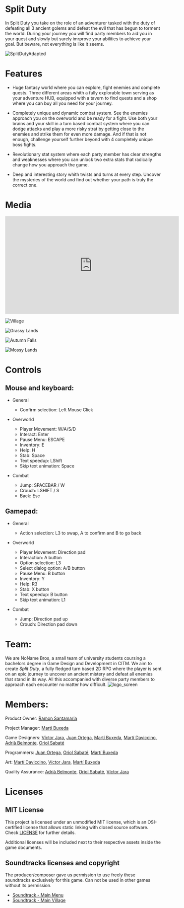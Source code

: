 # Split Duty

In Split Duty you take on the role of an adventurer tasked with the duty of defeating all 3 ancient golems and defeat the evil that has begun to torment the world. During your journey you will find party members to aid you in your quest and slowly but surely imrprove your abilities to achieve your goal. But beware, not everything is like it seems.

![SplitDutyAdapted](https://user-images.githubusercontent.com/59050045/121594382-4be44900-ca3d-11eb-856b-98fea0f1065b.png)

# Features 

- Huge fantasy world where you can explore, fight enemies and complete quests. Three different areas whith a fully explorable town serving as your adventure HUB, equipped with a tavern to find quests and a shop where you can buy all you need for your journey.

- Completely unique and dynamic combat system. See the enemies approach you on the overworld and be ready for a fight. Use both your brains and your skill in a turn based combat system where you can dodge attacks and play a more risky strat by getting close to the enemies and strike them for even more damage.
And if that is not enough, challenge yourself further beyond with 4 completely unique boss fights.

- Revolutionary stat system where each party member has clear strengths and weaknesses where you can unlock two extra stats that radically change how you approach the game.

- Deep and interesting story whith twists and turns at every step. Uncover the mysteries of the world and find out whether your path is truly the correct one.

# Media

<iframe width="560" height="315" src="https://www.youtube.com/embed/0HOsWR21pxI" title="YouTube video player" frameborder="0" allow="accelerometer; autoplay; clipboard-write; encrypted-media; gyroscope; picture-in-picture" allowfullscreen></iframe>

![Village](https://user-images.githubusercontent.com/59050045/121593151-e479c980-ca3b-11eb-820d-59b82972e6b5.png)

![Grassy Lands](https://user-images.githubusercontent.com/59050045/121593258-feb3a780-ca3b-11eb-92ce-ab901c4b23ee.png)
 
![Autumn Falls](https://user-images.githubusercontent.com/59050045/121593101-d1ff9000-ca3b-11eb-91da-af531bb9a926.png)
 
![Mossy Lands](https://user-images.githubusercontent.com/59050045/121593201-f0fe2200-ca3b-11eb-9f95-9c431be2733a.png)

 
# Controls

## Mouse and keyboard:
- General
     - Confirm selection: Left Mouse Click
 
- Overworld
     - Player Movement: W/A/S/D 
     - Interact: Enter
     - Pause Menu: ESCAPE
     - Inventory: E
     - Help: H
     - Stab: Space
     - Text speedup: LShift
     - Skip text animation: Space

- Combat
     - Jump: SPACEBAR / W
     - Crouch: LSHIFT / S
     - Back: Esc

## Gamepad:
 - General
     - Action selection: L3 to swap, A to confirm and B to go back
 
 - Overworld
     - Player Movement: Direction pad
     - Interaction: A button
     - Option selection: L3
     - Select dialog option: A/B button
     - Pause Menu: B button
     - Inventory: Y
     - Help: R3
     - Stab: X button
     - Text speedup: B button
     - Skip text animation: L1
 
- Combat
     - Jump: Direction pad up
     - Crouch: Direction pad down
  
  
# Team:

We are NoName Bros, a small team of university students coursing a bachelors degree in Game Design and Development in CITM. We aim to create *Split Duty*, a fully fledged turn based 2D RPG where the player is sent on an epic journey to uncover an ancient mistery and defeat all enemies that stand in its way. All this accompanied with diverse party members to approach each encounter no matter how difficult.
![logo_screen](https://user-images.githubusercontent.com/59050045/121594033-d6787880-ca3c-11eb-9760-b7303d83888e.png)


# Members:

Product Owner: [Ramon Santamaria](https://github.com/raysan5)

Project Manager: [Martí Buxeda](https://github.com/BooStarGamer)

Game Designers: [Víctor Jara](https://github.com/Kerali), [Juan Ortega](https://github.com/MrPollito), [Martí Buxeda](https://github.com/BooStarGamer), [Martí Daviccino](https://github.com/MartiDavicino), [Adrià Belmonte](https://github.com/Croaco), [Oriol Sabaté](https://github.com/urisabate)

Programmers: [Juan Ortega](https://github.com/MrPollito), [Oriol Sabaté](https://github.com/urisabate), [Martí Buxeda](https://github.com/BooStarGamer)

Art: [Martí Daviccino](https://github.com/MartiDavicino), [Víctor Jara](https://github.com/Kerali), [Martí Buxeda](https://github.com/BooStarGamer)

Quality Assurance: [Adrià Belmonte](https://github.com/Croaco), [Oriol Sabaté](https://github.com/urisabate), [Víctor Jara](https://github.com/Kerali)

# Licenses
## MIT License
This project is licensed under an unmodified MIT license, which is an OSI-certified license that allows static linking with closed source software. Check [LICENSE](https://github.com/BooStarGamer/Split_Duty_NoNameBros/blob/main/LICENSE)  for further details.

Additional licenses will be included next to their respective assets inside the game documents.

## Soundtracks licenses and copyright

The producer/composer gave us permission to use freely these soundtracks exclusively for this game. Can not be used in other games without its permission.

 - [Soundtrack - Main Menu](https://www.safecreative.org/work/2103087115112-st_mainmenu_rpgame)
 - [Soundtrack - Main Village](https://www.safecreative.org/work/2103087115105-st_mainvillage_rpgame)
